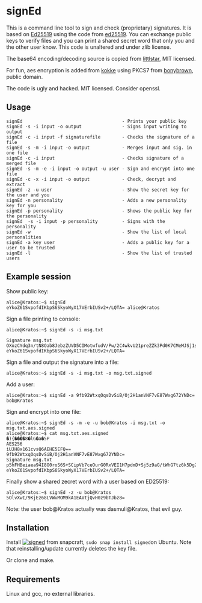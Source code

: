 signEd
======

This is a command line tool to sign and check (proprietary) signatures. It is based on [Ed25519](http://ed25519.cr.yp.to/) using the code from [ed25519](https://github.com/orlp/ed25519). You can exchange public keys to verify files and you can print a shared secret word that only you and the other user know. This code is unaltered and under zlib license.

The base64 encoding/decoding source is copied from [littlstar](https://github.com/littlstar/b64.c), MIT licensed.

For fun, aes encryption is added from [kokke](https://github.com/kokke/tiny-AES-c) using PKCS7 from [bonybrown](https://github.com/bonybrown/tiny-AES128-C), public domain.

The code is ugly and hacked. MIT licensed. Consider openssl.

Usage
-----

```
signEd                                     - Prints your public key
signEd -s -i input -o output               - Signs input writing to output
signEd -c -i input -f signaturefile        - Checks the signature of a file
signEd -s -m -i input -o output            - Merges input and sig. in one file
signEd -c -i input                         - Checks signature of a merged file
signEd -s -m -e -i input -o output -u user - Sign and encrypt into one file
signEd -c -x -i input -o output            - Check, decrypt and extract
signEd -z -u user                          - Show the secret key for the user and you
signEd -n personality                      - Adds a new personality key for you
signEd -p personality                      - Shows the public key for the personality
signEd  -s -i input -p personality         - Signs with the personality
signEd -w                                  - Show the list of local personalities
signEd -a key user                         - Adds a public key for a user to be trusted
signEd -l                                  - Show the list of trusted users
```


Example session
---------------

Show public key:
```
alice@Kratos:~$ signEd
eYkoZ61SvpofdIKbpS6SkyoWyX17VErbIUSv2+/LQTA= alice@Kratos
```

Sign a file printing to console:
```
alice@Kratos:~$ signEd -s -i msg.txt

Signature msg.txt                                           
OXozCYdq3n/tN8Oab8JebzZUVD5CIMotwfudV/Pw/2C4wkvU21preZZk3Pd0K7CMeMJSj1sgfkxJJNK47qTwAQ==
eYkoZ61SvpofdIKbpS6SkyoWyX17VErbIUSv2+/LQTA=
```

Sign a file and output the signature into a file:
```
alice@Kratos:~$ signEd -s -i msg.txt -o msg.txt.signed 
```

Add a user:
```
alice@Kratos:~$ signEd -a 9fb92WtxqOqsDvSiB/Oj2H1anVNF7vE87Wxg672YNDc= bob@Kratos
```

Sign and encrypt into one file:
```
alice@Kratos:~$ signEd -s -m -e -u bob@Kratos -i msg.txt -o msg.txt.aes.signed 
alice@Kratos:~$ cat msg.txt.aes.signed 
�){����8�lG�a�5P
AES256
iUJH8x161cvsQ6AEHE5EFQ==
9fb92WtxqOqsDvSiB/Oj2H1anVNF7vE87Wxg672YNDc=
Signature msg.txt                                           
p5hFHBeiaea94I8O0roS6S+SCipVb7ceOurG0RxVEI1H7pdmD+Sj5z9aG/tWhG7tz6k5Dg2wDwjyWB/NsGfOBQ==
eYkoZ61SvpofdIKbpS6SkyoWyX17VErbIUSv2+/LQTA=
```

Finally show a shared zecret word with a user based on ED25519:
```
alice@Kratos:~$ signEd -z -u bob@Kratos
5OlvXwI/9KjEz68LVWvMOM9kA1EAVtjQvH0z9bTJbz8=
```

Note: the user bob@Kratos actually was dasmuli@Kratos, that evil guy.


Installation
------------

Install [![signed](https://snapcraft.io/signed/badge.svg)](https://snapcraft.io/signed) from snapcraft, ``sudo snap install signed``on Ubuntu. Note that reinstalling/update currently deletes the key file.

Or clone and make.

Requirements
------------

Linux and gcc, no external libraries.


